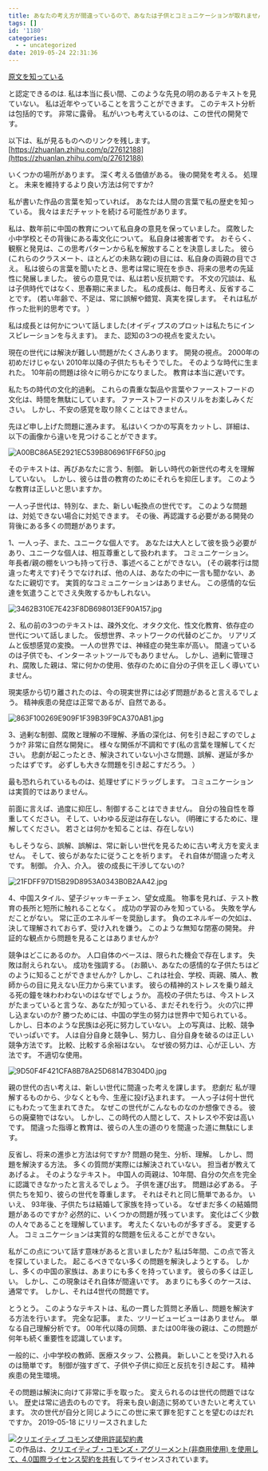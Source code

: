 ```yaml
---
title: あなたの考え方が間違っているので、あなたは子供とコミュニケーションが取れません。
tags: []
id: '1180'
categories:
  - - uncategorized
date: 2019-05-24 22:31:36
---
```


[原文を知っている](https://zhuanlan.zhihu.com/p/66178675)

と認定できるのは. 私は本当に長い間、このような先見の明のあるテキストを見ていない。 私は近年やっていることを言うことができます。 このテキスト分析は包括的です。 非常に露骨。 私がいつも考えているのは、この世代の開発です。

以下は、私が見るものへのリンクを残します。 [https://zhuanlan.zhihu.com/p/27612188](https://zhuanlan.zhihu.com/p/27612188)

いくつかの場所があります。 深く考える価値がある。 後の開発を考える。 処理と。 未来を維持するより良い方法は何ですか?

私が書いた作品の言葉を知っていれば。 あなたは人間の言葉で私の歴史を知っている。 我々はまだチャットを続ける可能性があります。

私は、数年前に中国の教育について私自身の意見を保っていました。 腐敗した小中学校とその背後にある毒文化について。 私自身は被害者です。 おそらく、観察と発見は、この思考パターンから私を解放することを決意しました。 彼ら(これらのクラスメート、ほとんどの未熟な親)の目には、私自身の両親の目でさえ。 私は彼らの言葉を聞いたとき、思考は常に現在を歩き、将来の思考の先延性に発展しました。 彼らの意見では、私は若い反抗期です。 不文の冗談は、私は子供時代ではなく、思春期に来ました。 私の成長は、毎日考え、反省することです。 (若い年齢で、不足は、常に誤解や錯覚、真実を探します。 それは私が作った批判的思考です。 ）

私は成長とは何かについて話しました(オイディプスのプロットは私たちにインスピレーションを与えます)。 また、認知の3つの視点を変えたい。

現在の世代には解決が難しい問題がたくさんあります。 開発の視点。 2000年の初めだけじゃない 2010年以降の子供たちもそうでした。 そのような時代に生まれた。 10年前の問題は徐々に明らかになりました。 教育は本当に遅いです。

私たちの時代の文化的過剰。 これらの貴重な製品や言葉やファーストフードの文化は、時間を無駄にしています。 ファーストフードのスリルをお楽しみください。 しかし、不安の感覚を取り除くことはできません。

先ほど申し上げた問題に進みます。 私はいくつかの写真をカットし、詳細は、以下の画像から違いを見つけることができます。

![A00BC86A5E2921EC539B806961FF6F50.jpg](https://i.loli.net/2019/05/24/5ce7fd8b170ca24850.jpg "A00BC86A5E2921EC539B806961FF6F50.jpg")  

そのテキストは、再びあなたに言う、制御。 新しい時代の新世代の考えを理解していない。 しかし、彼らは昔の教育のためにそれらを抑圧します。 このような教育は正しいと思いますか。

一人っ子世代は、特別な、また、新しい転換点の世代です。 このような問題は、対処できない場合に対処できます。 その後、再認識する必要がある開発の背後にある多くの問題があります。

1、一人っ子、また、ユニークな個人です。 あなたは大人として彼を扱う必要があり、ユニークな個人は、相互尊重として扱われます。 コミュニケーション。 年長者/親の棚をいつも持って行き、事述べることができない。 (その親孝行は間違った考えです)そうでなければ、他の人は、あなたの中に一言も聞かない、あなたに親切です。 実質的なコミュニケーションはありません。 この感情的な伝達を気遣うことでさえ失敗するかもしれない。

![3462B310E7E423F8DB698013EF90A157.jpg](https://i.loli.net/2019/05/24/5ce7fe422708c47295.jpg "3462B310E7E423F8DB698013EF90A157.jpg")  

2、私の前の3つのテキストは、疎外文化、オタク文化、性文化教育、依存症の世代について話しました。 仮想世界、ネットワークの代替のどこか。 リアリズムと仮想感覚の変換。 一人の世界では、神経症の発生率が高い。 間違っているのは子供でも、インターネットツールでもありません。 しかし、過剰に管理され、腐敗した親は、常に何かの使用、依存のために自分の子供を正しく導いていません。

現実感から切り離されたのは、今の現実世界には必ず問題があると言えるでしょう。 精神疾患の発症は正常であるが、自然である。

![863F100269E909F1F39B39F9CA370AB1.jpg](https://i.loli.net/2019/05/24/5ce7feac88c0931431.jpg "863F100269E909F1F39B39F9CA370AB1.jpg")  

3、過剰な制御、腐敗と理解の不理解、矛盾の深化は、何を引き起こすのでしょうか? 非常に自然な開発に。 様々な関係が不調和です(私の言葉を理解してください。 悲劇が起こったとき、解決されていない小さな問題、誤解、遅延が多かったはずです。 必ずしも大きな問題を引き起こすだろう。 ）

最も恐れられているものは、処理せずにドラッグします。 コミュニケーションは実質的ではありません。

前面に言えば、過度に抑圧し、制御することはできません。 自分の独自性を尊重してください。 そして、いわゆる反逆は存在しない。 (明確にするために、理解してください。 若さとは何かを知ることは、存在しない)

もしそうなら、誤解、誤解は、常に新しい世代を見るために古い考え方を変えません。 そして、彼らがあなたに従うことを祈ります。 それ自体が間違った考えです。 制御。 介入、介入。 彼の成長に干渉してないの?

![21FDFF97D15B29D8953A0343B0B2AA42.jpg](https://i.loli.net/2019/05/24/5ce7fefed49c668349.jpg "21FDFF97D15B29D8953A0343B0B2AA42.jpg")  

4、中国スタイル、望子ジャッキーチェン、望女成風。 物事を見れば、テスト教育の長所と短所に触れることなく。 成功の学習のみを知っている。 失敗を学んだことがない。 常に正のエネルギーを奨励します。 負のエネルギーの欠如は、決して理解されておらず、受け入れを嫌う。 このような無知な閉塞の開発。 弁証的な観点から問題を見ることはありませんか?

競争はどこにあるのか。 人口自体のベースは、限られた機会で存在します。 失敗は耐えられない。 成功を強調する。 (お願い、あなたの感情的な子供たちはどのように知ることができませんか? しかし、これは社会、学校、両親、隣人、教師からの目に見えない圧力から来ています。 彼らの精神的ストレスを乗り越える死の鐘を味わわわないのはなぜでしょうか。 高校の子供たちは、今ストレスがたまっていると言うな、あなたが知っている、まだそれを行う。 火の穴に押し込まないのか? 勝つためには、中国の学生の努力は世界中で知られている。 しかし、日本のような民族は必死に努力していない。 上の写真は、比較、競争でいっぱいです。 人は自分自身と競争し、努力し、自分自身を破るのは正しい競争方法です。 比較、比較する余裕はない。 なぜ彼の努力は、心が正しい、方法です。 不適切な使用。

![9D50F4F421CFA8B78A25D68147B304D0.jpg](https://i.loli.net/2019/05/24/5ce7ff36d44f999223.jpg "9D50F4F421CFA8B78A25D68147B304D0.jpg")  

親の世代の古い考えは、新しい世代に間違った考えを課します。 悲劇だ 私が理解するものから、少なくとも今、生産に投げ込まれます。 一人っ子は何十世代にもわたって生まれてきた。 なぜこの世代がこんなものなのか想像できる。 彼らの廃棄物ではない。 しかし、この時代の人間として、ストレスや不安は高いです。 間違った指導と教育は、彼らの人生の道のりを間違った道に無駄にします。

反省し、将来の進歩と方法は何ですか? 問題の発生、分析、理解。 しかし、問題を解決する方法。 多くの質問が実際には解決されていない。 担当者が教えてあげるよ。 そのようなテキスト。 中国人の両親は、10年間、自分の欠点を完全に認識できなかったと言えるでしょう。 子供を運び出す。 問題は必ずある。 子供たちを知り、彼らの世代を尊重します。 それはそれと同じ簡単であるか。 いいえ、 93年後、子供たちは結婚して家族を持っている。 なぜまだ多くの結婚問題があるのですか? 必然的に、いくつかの問題が残っています。 変化はごく少数の人々であることを理解しています。 考えたくないものが多すぎる。 変更する人。 コミュニケーションは実質的な問題を伝えることができない。

私がこの点について話す意味があると言いましたか? 私は5年間、この点で答えを探していました。 起こるべきでない多くの問題を解決しようとする。 しかし、多くの中国の家族は、あまりにも多くを持っています。 彼らの多くは正しい。 しかし、この現象はそれ自体が間違いです。 あまりにも多くのケースは、通常です。 しかし、それは4世代の問題です。

とうとう。 このようなテキストは、私の一貫した質問と矛盾し、問題を解決する方法を行います。 完全な記事。 また、ツリービュービューはありません。 単なる自己理解分析です。 00年代以降の同類、または00年後の親は、この問題が何年も続く重要性を認識しています。

一般的に、小中学校の教師、医療スタッフ、公務員。 新しいことを受け入れるのは簡単です。 制御が強すぎて、子供や子供に抑圧と反抗を引き起こす。 精神疾患の発生環境。

その問題は解決に向けて非常に手を取った。 変えられるのは世代の問題ではない。 歴史は常に過去のものです。 将来も良い創造に努めていきたいと考えています。 次の世代が自分と同じようにこの世に来て罪を犯すことを望むのはだれですか。 2019-05-18 にリリースされました

[![クリエイティブ コモンズ使用許諾契約書](https://i.creativecommons.org/l/by-nc-sa/4.0/88x31.png)](http://creativecommons.org/licenses/by-nc-sa/4.0/)  
この作品は、[クリエイティブ・コモンズ・アグリーメント(非商用使用) を使用して、4.0国際ライセンス契約を共有](http://creativecommons.org/licenses/by-nc-sa/4.0/)してライセンスされています。